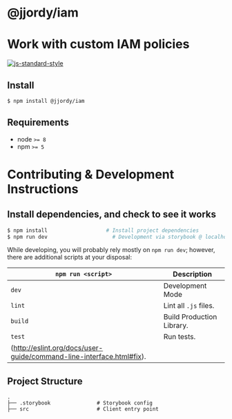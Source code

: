 # @jjordy/iam

# Work with custom IAM policies

[![js-standard-style](https://img.shields.io/badge/code%20style-standard-brightgreen.svg)](http://standardjs.com/)

## Install

```bash
$ npm install @jjordy/iam
```
## Requirements
* node `>= 8`
* npm `>= 5`

# Contributing & Development Instructions

## Install dependencies, and check to see it works

```bash
$ npm install                   # Install project dependencies
$ npm run dev                     # Development via storybook @ localhost:9001
```
While developing, you will probably rely mostly on `npm run dev`; however, there are additional scripts at your disposal:

|`npm run <script>`|Description|
|------------------|-----------|
|`dev`| Development Mode |
|`lint`|Lint all `.js` files.|
|`build`| Build Production Library.|
|`test`| Run tests.|
(http://eslint.org/docs/user-guide/command-line-interface.html#fix).|

## Project Structure
```
.
├── .storybook               # Storybook config
├── src                      # Client entry point
```